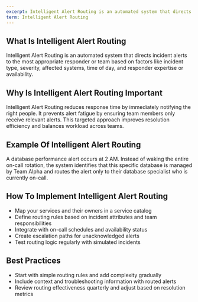 ```yaml
---
excerpt: Intelligent Alert Routing is an automated system that directs incident alerts to the most appropriate responder or team based on factors like incident type, severity, affected systems, time of day, and responder expertise or availability.
term: Intelligent Alert Routing
---
```

## What Is Intelligent Alert Routing

Intelligent Alert Routing is an automated system that directs incident alerts to the most appropriate responder or team based on factors like incident type, severity, affected systems, time of day, and responder expertise or availability.

## Why Is Intelligent Alert Routing Important

Intelligent Alert Routing reduces response time by immediately notifying the right people. It prevents alert fatigue by ensuring team members only receive relevant alerts. This targeted approach improves resolution efficiency and balances workload across teams.

## Example Of Intelligent Alert Routing

A database performance alert occurs at 2 AM. Instead of waking the entire on-call rotation, the system identifies that this specific database is managed by Team Alpha and routes the alert only to their database specialist who is currently on-call.

## How To Implement Intelligent Alert Routing

- Map your services and their owners in a service catalog
- Define routing rules based on incident attributes and team responsibilities
- Integrate with on-call schedules and availability status
- Create escalation paths for unacknowledged alerts
- Test routing logic regularly with simulated incidents

## Best Practices

- Start with simple routing rules and add complexity gradually
- Include context and troubleshooting information with routed alerts
- Review routing effectiveness quarterly and adjust based on resolution metrics